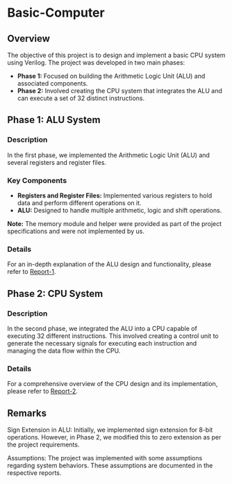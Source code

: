 # Basic-Computer

## Overview

The objective of this project is to design and implement a basic CPU system using Verilog. The project was developed in two main phases:

- **Phase 1:** Focused on building the Arithmetic Logic Unit (ALU) and associated components.
- **Phase 2:** Involved creating the CPU system that integrates the ALU and can execute a set of 32 distinct instructions.


## Phase 1: ALU System

### Description

In the first phase, we implemented the Arithmetic Logic Unit (ALU) and several registers and register files. 
### Key Components

- **Registers and Register Files:** Implemented various registers to hold data and perform different operations on it.
- **ALU:** Designed to handle multiple arithmetic, logic and shift operations.

**Note:** The memory module and helper were provided as part of the project specifications and were not implemented by us.

### Details

For an in-depth explanation of the ALU design and functionality, please refer to [Report-1](./Report-1.pdf).

## Phase 2: CPU System

### Description

In the second phase, we integrated the ALU into a CPU capable of executing 32 different instructions. This involved creating a control unit to generate the necessary signals for executing each instruction and managing the data flow within the CPU.

### Details

For a comprehensive overview of the CPU design and its implementation, please refer to [Report-2](./Report-2.pdf).

## Remarks
Sign Extension in ALU: Initially, we implemented sign extension for 8-bit operations. However, in Phase 2, we modified this to zero extension as per the project requirements.

Assumptions: The project was implemented with some assumptions regarding system behaviors. These assumptions are documented in the respective reports.






